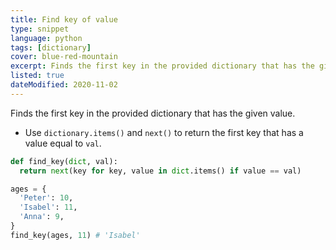 ```yaml
---
title: Find key of value
type: snippet
language: python
tags: [dictionary]
cover: blue-red-mountain
excerpt: Finds the first key in the provided dictionary that has the given value.
listed: true
dateModified: 2020-11-02
---
```


Finds the first key in the provided dictionary that has the given value.

- Use `dictionary.items()` and `next()` to return the first key that has a value equal to `val`.

```py
def find_key(dict, val):
  return next(key for key, value in dict.items() if value == val)

ages = {
  'Peter': 10,
  'Isabel': 11,
  'Anna': 9,
}
find_key(ages, 11) # 'Isabel'
```
